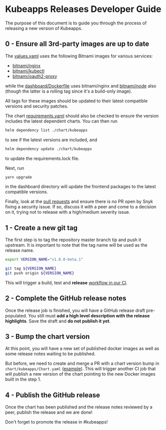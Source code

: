 # Kubeapps Releases Developer Guide

The purpose of this document is to guide you through the process of releasing a new version of Kubeapps.

## 0 - Ensure all 3rd-party images are up to date

The [values.yaml](../../chart/kubeapps/values.yaml) uses the following Bitnami images for various services:

* [bitnami/nginx](https://hub.docker.com/r/bitnami/nginx/tags)
* [bitnami/kubectl](https://hub.docker.com/r/bitnami/kubectl/tags)
* [bitnami/oauth2-proxy](https://hub.docker.com/r/bitnami/oauth2-proxy/tags)

while the [dashboard/Dockerfile](../../dashboard/Dockerfile) uses bitnami/nginx and [bitnami/node](https://hub.docker.com/r/bitnami/node/tags) also (though the latter is a rolling tag since it's a build-only image).

All tags for these images should be updated to their latest compatible versions and security patches.

The chart [requirements.yaml](../../chart/kubeapps/requirements.yaml) should also be checked to ensure the version includes the latest dependent charts. You can then run

```bash
helm dependency list ./chart/kubeapps
```

to see if the latest versions are included, and

```bash
helm dependency update ./chart/kubeapps
```

to update the requirements.lock file.

Next, run

```bash
yarn upgrade
```

in the dashboard directory will update the frontend packages to the latest compatible versions.

Finally, look at the [pull requests](https://github.com/kubeapps/kubeapps/pulls) and ensure there is no PR open by Snyk fixing a security issue.  If so, discuss it with a peer and come to a decision on it, trying not to release with a high/medium severity issue.

## 1 - Create a new git tag

The first step is to tag the repository master branch tip and push it upstream. It is important to note that the tag name will be used as the release name.

```bash
export VERSION_NAME="v1.0.0-beta.1"

git tag ${VERSION_NAME}
git push origin ${VERSION_NAME}
```

This will trigger a build, test and **release** [workflow in our CI](https://circleci.com/gh/kubeapps/workflows).
 
## 2 - Complete the GitHub release notes

Once the release job is finished, you will have a GitHub release draft pre-populated. You still must **add a high level description with the release highlights**. Save the draft and **do not publish it yet**.

## 3 - Bump the chart version

At this point, you will have a new set of published docker images as well as some release notes waiting to be published.

But before, we need to create and merge a PR with a chart version bump in `chart/kubeapps/Chart.yaml` ([example](https://github.com/kubeapps/kubeapps/pull/663/files)). This will trigger another CI job that will publish a new version of the chart pointing to the new Docker images built in the step 1.

## 4 - Publish the GitHub release

Once the chart has been published and the release notes reviewed by a peer, publish the release and we are done!

Don't forget to promote the release in #kubeapps!
